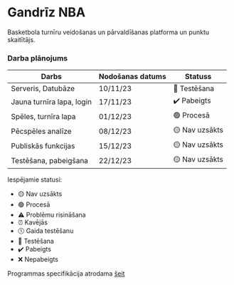 # Gandrīz NBA
Basketbola turnīru veidošanas un pārvaldīšanas platforma un punktu skaitītājs.

### Darba plānojums
| Darbs                        | Nodošanas datums | Statuss            |
| ---------------------------- | ---------------- | ------------------ |
| Serveris, Datubāze           | 10/11/23         | 🧪 Testēšana       |
| Jauna turnīra lapa, login    | 17/11/23         | ✔️ Pabeigts        |
| Spēles, turnīra lapa         | 01/12/23         | 🟢 Procesā         |
| Pēcspēles analīze            | 08/12/23         | 🟡 Nav uzsākts     |
| Publiskās funkcijas          | 15/12/23         | 🟡 Nav uzsākts     |
| Testēšana, pabeigšana        | 22/12/23         | 🟡 Nav uzsākts     |

Iespējamie statusi:
* 🟡 Nav uzsākts
* 🟢 Procesā
* ⚠️ Problēmu risināšana
* ⏰ Kavējās
* 🕔 Gaida testēšanu
* 🧪 Testēšana
* ✔️ Pabeigts
* ❌ Nepabeigts

Programmas specifikācija atrodama <a href="https://docs.google.com/document/d/16QZTRbVObPyVj2u85zrhH_flcDA147wP-Pd8uMu7Uj8/edit#heading=h.y6c23nxmcb8a">šeit</a>
